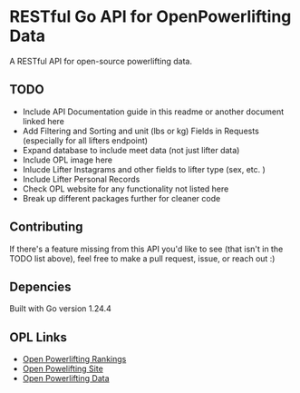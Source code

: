 
# RESTful Go API for OpenPowerlifting Data 
A RESTful API for open-source powerlifting data.

## TODO
* Include API Documentation guide in this readme or another document linked here 
* Add Filtering and Sorting and unit (lbs or kg) Fields in Requests (especially for all lifters endpoint)
* Expand database to include meet data (not just lifter data)
* Include OPL image here 
* Inlucde Lifter Instagrams and other fields to lifter type (sex, etc. )
* Include Lifter Personal Records 
* Check OPL website for any functionality not listed here
* Break up different packages further for cleaner code

## Contributing
If there's a feature missing from this API you'd like to see (that isn't in the TODO list above), feel free to make a pull request, issue, or reach out :) 

## Depencies 
Built with Go version 1.24.4

## OPL Links
* [Open Powerlifting Rankings](https://www.openpowerlifting.org/)
* [Open Powelifting Site](https://openpowerlifting.gitlab.io/opl-csv/)
* [Open Powerlifting Data](https://gitlab.com/openpowerlifting/opl-data)


